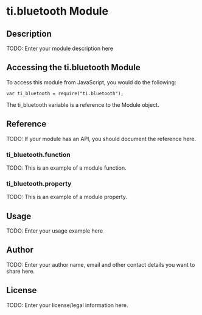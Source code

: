 # ti.bluetooth Module

## Description

TODO: Enter your module description here

## Accessing the ti.bluetooth Module

To access this module from JavaScript, you would do the following:

    var ti_bluetooth = require("ti.bluetooth");

The ti_bluetooth variable is a reference to the Module object.

## Reference

TODO: If your module has an API, you should document
the reference here.

### ti_bluetooth.function

TODO: This is an example of a module function.

### ti_bluetooth.property

TODO: This is an example of a module property.

## Usage

TODO: Enter your usage example here

## Author

TODO: Enter your author name, email and other contact
details you want to share here.

## License

TODO: Enter your license/legal information here.
